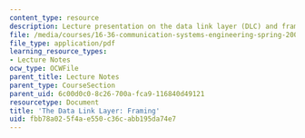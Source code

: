 ```yaml
---
content_type: resource
description: Lecture presentation on the data link layer (DLC) and framing.
file: /media/courses/16-36-communication-systems-engineering-spring-2009/fbb78a025f4ae550c36cabb195da74e7_MIT16_36s09_lec16.pdf
file_type: application/pdf
learning_resource_types:
- Lecture Notes
ocw_type: OCWFile
parent_title: Lecture Notes
parent_type: CourseSection
parent_uid: 6c00d0c0-8c26-700a-fca9-116840d49121
resourcetype: Document
title: 'The Data Link Layer: Framing'
uid: fbb78a02-5f4a-e550-c36c-abb195da74e7
---
```

